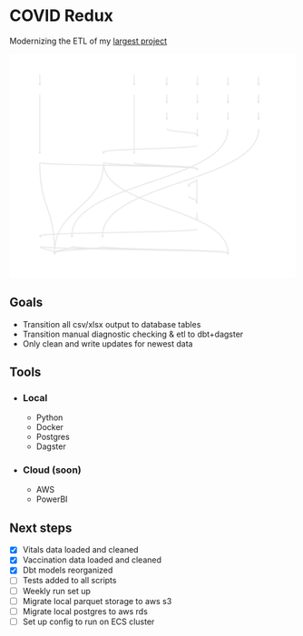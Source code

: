 # COVID Redux

Modernizing the ETL of my [largest project]("https://github.com/jeffbrennan/TexasPandemics")

<img src="./images/asset_diagram.svg">

## Goals

- Transition all csv/xlsx output to database tables
- Transition manual diagnostic checking & etl to dbt+dagster
- Only clean and write updates for newest data

## Tools

- ### Local
  - Python
  - Docker
  - Postgres
  - Dagster

- ### Cloud (soon)
  - AWS 
  - PowerBI

## Next steps
- [x] Vitals data loaded and cleaned
- [x] Vaccination data loaded and cleaned
- [x] Dbt models reorganized
- [ ] Tests added to all scripts
- [ ] Weekly run set up 
- [ ] Migrate local parquet storage to aws s3
- [ ] Migrate local postgres to aws rds
- [ ] Set up config to run on ECS cluster